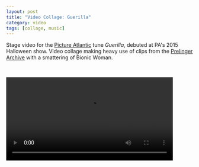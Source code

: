 ```yaml
---
layout: post
title: "Video Collage: Guerilla"
category: video
tags: [collage, music]
---
```


Stage video for the [Picture Atlantic](http://www.pictureatlantic.com) tune *Guerilla*, debuted at PA's 2015 Halloween show. Video collage making heavy use of clips from the [Prelinger](http://www.prelinger.com) [Archive](https://archive.org/details/prelinger) with a smattering of Bionic Woman.

<p>&nbsp;</p>

<video controls="controls" width="450" name="Guerilla" src="/assets/guerilla.m4v"></video>

<p>&nbsp; </p>

